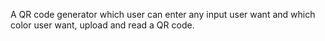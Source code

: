 A QR code generator which user can enter any input user want and which color user want, upload and read a QR code.
